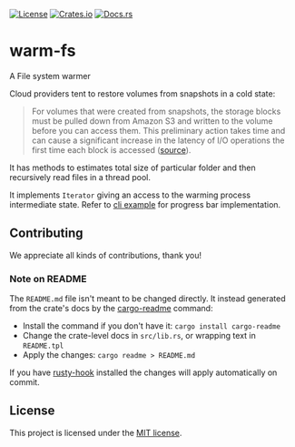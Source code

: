 [![License](https://img.shields.io/crates/l/warm-fs.svg)](https://choosealicense.com/licenses/mit/)
[![Crates.io](https://img.shields.io/crates/v/warm-fs.svg)](https://crates.io/crates/warm-fs)
[![Docs.rs](https://docs.rs/warm-fs/badge.svg)](https://docs.rs/warm-fs)

# warm-fs

A File system warmer

Cloud providers tent to restore volumes from snapshots in a cold state:

> For volumes that were created from snapshots, the storage blocks must be pulled down from
Amazon S3 and written to the volume before you can access them. This preliminary action takes
time and can cause a significant increase in the latency of I/O operations the first time
each block is accessed ([source][ebs-initialize]).

It has methods to estimates total size of particular folder and then recursively read files
in a thread pool.

It implements `Iterator` giving an access to the warming process intermediate state.
Refer to [cli example] for progress bar implementation.

[ebs-initialize]: https://docs.aws.amazon.com/AWSEC2/latest/UserGuide/ebs-initialize.html
[cli example]: https://github.com/imbolc/warm-fs/blob/main/examples/cli.rs

## Contributing

We appreciate all kinds of contributions, thank you!

### Note on README

The `README.md` file isn't meant to be changed directly. It instead generated from the crate's docs
by the [cargo-readme] command:

* Install the command if you don't have it: `cargo install cargo-readme`
* Change the crate-level docs in `src/lib.rs`, or wrapping text in `README.tpl`
* Apply the changes: `cargo readme > README.md`

If you have [rusty-hook] installed the changes will apply automatically on commit.

## License

This project is licensed under the [MIT license](LICENSE).

[cargo-readme]: https://github.com/livioribeiro/cargo-readme
[rusty-hook]: https://github.com/swellaby/rusty-hook

